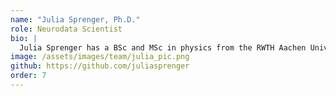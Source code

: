 ```yaml
---
name: "Julia Sprenger, Ph.D."
role: Neurodata Scientist
bio: |
  Julia Sprenger has a BSc and MSc in physics from the RWTH Aachen University. During her master thesis and PhD at the Jülich Research Centre, she investigated spike-LFP relations using massively parallel extracellular electrophysiology recordings and related artefacts as well as data and metadata organization for the generation of FAIR electrophysiology datasets. She is the author of the odMLtables package for simplified metadata collection. She is currently a research engineer at the Institut de Neurosciences de la Timone in Marseille where she works on the development and implementation of data and metadata standards for electrophysiology datasets.
image: /assets/images/team/julia_pic.png
github: https://github.com/juliasprenger
order: 7
---
```

